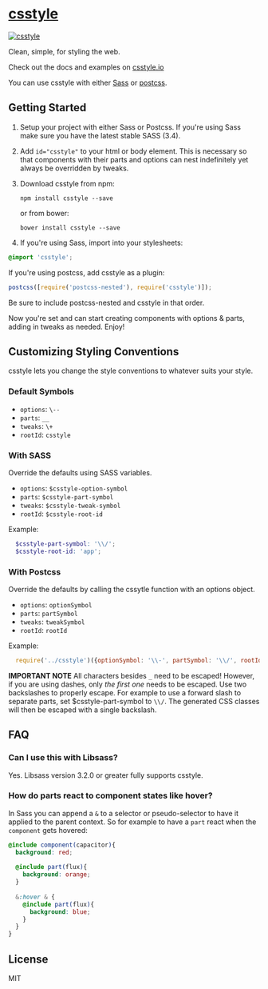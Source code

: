 # [csstyle](http://csstyle.io)
[![csstyle](https://github.com/geddski/csstyle/blob/master/site/common/images/csstyle.png)](http://csstyle.io)

Clean, simple, for styling the web.

Check out the docs and examples on [csstyle.io](http://csstyle.io)

You can use csstyle with either [Sass](http://sass-lang.com/) or [postcss](https://github.com/postcss/postcss).

## Getting Started
1. Setup your project with either Sass or Postcss. If you're using Sass make sure you have the latest stable SASS (3.4).

2. Add `id="csstyle"` to your html or body element. This is necessary so that components with their
parts and options can nest indefinitely yet always be overridden by tweaks.

3. Download csstyle from npm:

    ```
    npm install csstyle --save
    ```

    or from bower:
    ```
    bower install csstyle --save
    ```
    
4. If you're using Sass, import into your stylesheets:
```scss
@import 'csstyle';
```

If you're using postcss, add csstyle as a plugin:
```js
postcss([require('postcss-nested'), require('csstyle')]);
```
Be sure to include postcss-nested and csstyle in that order.

Now you're set and can start creating components with options & parts, adding in tweaks as needed. Enjoy!

## Customizing Styling Conventions
csstyle lets you change the style conventions to whatever suits your style.

### Default Symbols
- `options`: `\--`
- `parts`: `__`
- `tweaks`: `\+`
- `rootId`: `csstyle`

### With SASS
Override the defaults using SASS variables.
- `options`: `$csstyle-option-symbol`
- `parts`: `$csstyle-part-symbol`
- `tweaks`: `$csstyle-tweak-symbol`
- `rootId`: `$csstyle-root-id`

Example: 
```scss
  $csstyle-part-symbol: '\\/';
  $csstyle-root-id: 'app';
```

### With Postcss
Override the defaults by calling the cssytle function with an options object.
- `options`: `optionSymbol`
- `parts`: `partSymbol`
- `tweaks`: `tweakSymbol`
- `rootId`: `rootId`

Example: 

```js
  require('../csstyle')({optionSymbol: '\\-', partSymbol: '\\/', rootId: 'app'})
```

**IMPORTANT NOTE** All characters besides `_` need to be escaped! However, if you are using dashes, only _the first one_ needs to be escaped. Use two backslashes to properly escape. For example to use a forward slash to separate parts, set $csstyle-part-symbol to `\\/`. The generated CSS classes will then be escaped with a single backslash.


## FAQ

### Can I use this with Libsass?
Yes. Libsass version 3.2.0 or greater fully supports csstyle.

### How do parts react to component states like hover?
In Sass you can append a `&` to a selector or pseudo-selector to have it applied to the parent context. So for example to have a `part` react when the `component` gets hovered:

```scss
@include component(capacitor){
  background: red;
  
  @include part(flux){
    background: orange;
  }
  
  &:hover & {
    @include part(flux){
      background: blue;
    }
  }
}
```

## License
MIT
